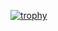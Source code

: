 [![trophy](https://github-profile-trophy.vercel.app/?username=Zhangyong-Tang&theme=onedark&title=Fork)](https://github.com/ryo-ma/github-profile-trophy)
